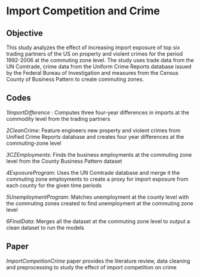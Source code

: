 # Import Competition and Crime

## Objective
This study analyzes the effect of increasing import exposure of top six trading partners of the US on property and violent crimes for the period 1992-2006 at the commuting zone level. The study uses trade data from the UN Comtrade, crime data from the Uniform Crime Reports database issued by the Federal Bureau of Investigation and measures from the Census County of Business Pattern to create commuting zones.

## Codes
*1ImportDifference* : Computes three four-year differences in imports at the commodity level from the trading partners 

*2CleanCrime*: Feature engineers new property and violent crimes from Unified Crime Reports database and creates four year differences at the commuting-zone level

*3CZEmployments*: Finds the business employments at the commuting zone level from the County Business Pattern dataset

*4ExposureProgram*: Uses the UN Comtrade database and merge it the commuting zone employments to create a proxy for import exposure from each county for the given time periods

*5UnemploymentProgram*: Matches unemployment at the county level with the commuting zones created to find unemployment at the commuting zone level

*6FinalData*: Merges all the dataset at the commuting zone level to output a clean dataset to run the models

## Paper
*ImportCompeitionCrime* paper provides the literature review, data cleaning and preprocessing to study the effect of import competition on crime
